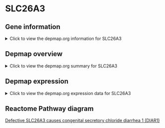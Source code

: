 <h1>SLC26A3</h1>

<h2>Gene information</h2>
<details>
  <summary>Click to view the depmap.org information for SLC26A3</summary>
  <iframe src="https://depmap.org/portal/gene/SLC26A3?tab=about" style="border:none;width:100%;height:800px"></iframe>
</details>

<h2>Depmap overview</h2>
<details>
  <summary>Click to view the depmap.org summary for SLC26A3</summary>
  <iframe src="https://depmap.org/portal/gene/SLC26A3?tab=overview" style="border:none;width:100%;height:800px"></iframe>
</details>

<h2>Depmap expression</h2>
<details>
  <summary>Click to view the depmap.org expression data for SLC26A3</summary>
  <iframe src="https://depmap.org/portal/gene/SLC26A3?tab=characterization" style="border:none;width:100%;height:800px"></iframe>
</details>



<h2>Reactome Pathway diagram</h2>
<a href="https://reactome.org/PathwayBrowser/#/R-HSA-5619085">Defective SLC26A3 causes congenital secretory chloride diarrhea 1 (DIAR1)</a>



